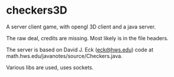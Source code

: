 checkers3D
==========

A server client game, with opengl 3D client and a java server.


The raw deal, credits are missing. Most likely is in the file headers.


The server is based on David J. Eck  (eck@hws.edu) code at math.hws.edu/javanotes/source/Checkers.java.


Various libs are used, uses sockets.
